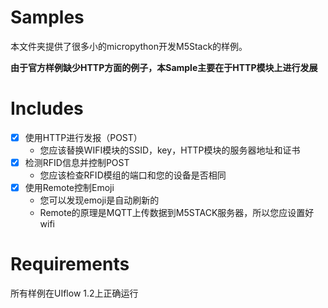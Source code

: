 # Samples

本文件夹提供了很多小的micropython开发M5Stack的样例。

**由于官方样例缺少HTTP方面的例子，本Sample主要在于HTTP模块上进行发展**

# Includes
- [x] 使用HTTP进行发报（POST）
  - 您应该替换WIFI模块的SSID，key，HTTP模块的服务器地址和证书
- [x] 检测RFID信息并控制POST
  - 您应该检查RFID模组的端口和您的设备是否相同
- [x] 使用Remote控制Emoji
  - 您可以发现emoji是自动刷新的
  - Remote的原理是MQTT上传数据到M5STACK服务器，所以您应设置好wifi

# Requirements
所有样例在UIflow 1.2上正确运行
